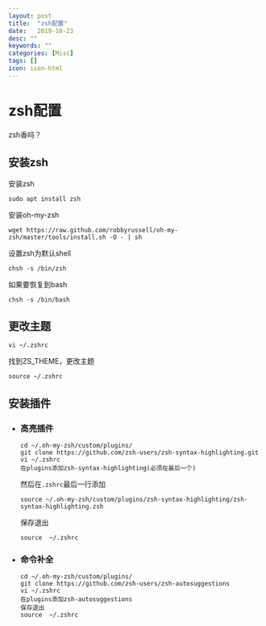 ```yaml
---
layout: post
title:  "zsh配置"
date:   2019-10-23
desc: ""
keywords: ""
categories: [Misc]
tags: []
icon: icon-html
---
```


# zsh配置

zsh香吗？

## 安装zsh

安装zsh

```
sudo apt install zsh
```

安装oh-my-zsh

```
wget https://raw.github.com/robbyrussell/oh-my-zsh/master/tools/install.sh -O - | sh
```

设置zsh为默认shell

```
chsh -s /bin/zsh
```

如果要恢复到bash

```
chsh -s /bin/bash
```



## 更改主题

```
vi ~/.zshrc
```

找到ZS_THEME，更改主题

```
source ~/.zshrc
```



## 安装插件

* ### 高亮插件

  ```
  cd ~/.oh-my-zsh/custom/plugins/
  git clone https://github.com/zsh-users/zsh-syntax-highlighting.git
  vi ~/.zshrc
  在plugins添加zsh-syntax-highlighting(必须在最后一个)
  ```

  然后在`.zshrc`最后一行添加

  ```
  source ~/.oh-my-zsh/custom/plugins/zsh-syntax-highlighting/zsh-syntax-highlighting.zsh
  ```

  保存退出

  ```
  source  ~/.zshrc
  ```

* ### 命令补全

  ```
  cd ~/.oh-my-zsh/custom/plugins/
  git clone https://github.com/zsh-users/zsh-autosuggestions
  vi ~/.zshrc
  在plugins添加zsh-autosuggestions
  保存退出
  source  ~/.zshrc
  ```

  